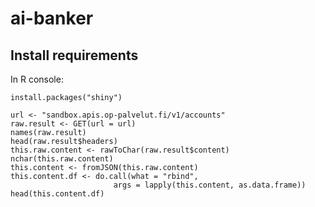 # ai-banker

## Install requirements

In R console:

    install.packages("shiny")
    
    url <- "sandbox.apis.op-palvelut.fi/v1/accounts"
    raw.result <- GET(url = url)
    names(raw.result)
    head(raw.result$headers)
    this.raw.content <- rawToChar(raw.result$content)
    nchar(this.raw.content)
    this.content <- fromJSON(this.raw.content)
    this.content.df <- do.call(what = "rbind",
                           args = lapply(this.content, as.data.frame))
    head(this.content.df)














